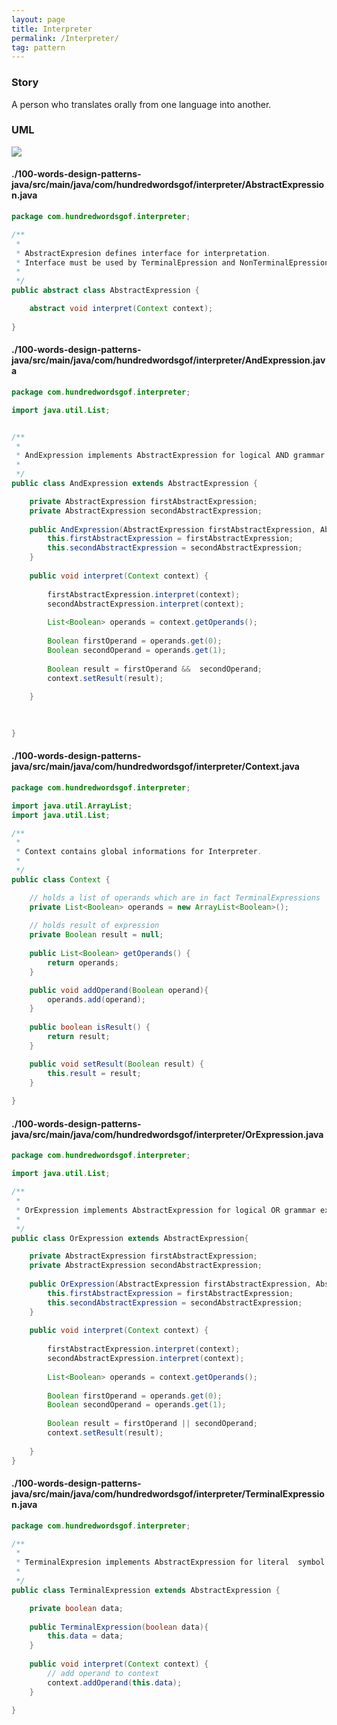 ```yaml
---
layout: page
title: Interpreter
permalink: /Interpreter/
tag: pattern
---
```




### Story 

A person who translates orally from one language into another.



### UML 
![]({{site.baseurl}}/assets/img/interpreter.png)

#### ./100-words-design-patterns-java/src/main/java/com/hundredwordsgof/interpreter/AbstractExpression.java
```java 
package com.hundredwordsgof.interpreter;

/**
 * 
 * AbstractExpresion defines interface for interpretation.
 * Interface must be used by TerminalEpression and NonTerminalEpression.
 *
 */
public abstract class AbstractExpression {

	abstract void interpret(Context context);
	
}
``` 
#### ./100-words-design-patterns-java/src/main/java/com/hundredwordsgof/interpreter/AndExpression.java
```java 
package com.hundredwordsgof.interpreter;

import java.util.List;


/**
 * 
 * AndExpression implements AbstractExpression for logical AND grammar expression.
 *
 */
public class AndExpression extends AbstractExpression {

	private AbstractExpression firstAbstractExpression;
	private AbstractExpression secondAbstractExpression;
	
	public AndExpression(AbstractExpression firstAbstractExpression, AbstractExpression secondAbstractExpression){
		this.firstAbstractExpression = firstAbstractExpression;
		this.secondAbstractExpression = secondAbstractExpression;
	}
	
	public void interpret(Context context) {
		
		firstAbstractExpression.interpret(context);
		secondAbstractExpression.interpret(context);
		
		List<Boolean> operands = context.getOperands();
				
		Boolean firstOperand = operands.get(0);		
		Boolean secondOperand = operands.get(1);
	
		Boolean result = firstOperand &&  secondOperand;
		context.setResult(result);
				
	}

	
	
}
``` 
#### ./100-words-design-patterns-java/src/main/java/com/hundredwordsgof/interpreter/Context.java
```java 
package com.hundredwordsgof.interpreter;

import java.util.ArrayList;
import java.util.List;

/**
 * 
 * Context contains global informations for Interpreter.
 *
 */
public class Context {

	// holds a list of operands which are in fact TerminalExpressions
	private List<Boolean> operands = new ArrayList<Boolean>();
	
	// holds result of expression 
	private Boolean result = null;
	
	public List<Boolean> getOperands() {
		return operands;
	}

	public void addOperand(Boolean operand){
		operands.add(operand);
	}
	
	public boolean isResult() {
		return result;
	}

	public void setResult(Boolean result) {
		this.result = result;
	}
	
}
``` 
#### ./100-words-design-patterns-java/src/main/java/com/hundredwordsgof/interpreter/OrExpression.java
```java 
package com.hundredwordsgof.interpreter;

import java.util.List;

/**
 * 
 * OrExpression implements AbstractExpression for logical OR grammar expression.
 *
 */
public class OrExpression extends AbstractExpression{

	private AbstractExpression firstAbstractExpression;
	private AbstractExpression secondAbstractExpression;
	
	public OrExpression(AbstractExpression firstAbstractExpression, AbstractExpression secondAbstractExpression){
		this.firstAbstractExpression = firstAbstractExpression;
		this.secondAbstractExpression = secondAbstractExpression;
	}
	
	public void interpret(Context context) {
		
		firstAbstractExpression.interpret(context);
		secondAbstractExpression.interpret(context);
		
		List<Boolean> operands = context.getOperands();
				
		Boolean firstOperand = operands.get(0);		
		Boolean secondOperand = operands.get(1);
	
		Boolean result = firstOperand || secondOperand;
		context.setResult(result);
				
	}
}
``` 
#### ./100-words-design-patterns-java/src/main/java/com/hundredwordsgof/interpreter/TerminalExpression.java
```java 
package com.hundredwordsgof.interpreter;

/**
 * 
 * TerminalExpresion implements AbstractExpression for literal  symbol in grammar.
 *
 */
public class TerminalExpression extends AbstractExpression {

	private boolean data;
	
	public TerminalExpression(boolean data){
		this.data = data;
	}
	
	public void interpret(Context context) {
		// add operand to context
		context.addOperand(this.data);
	}

}
``` 
